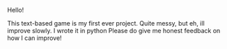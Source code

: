 Hello!

This text-based game is my first ever project. Quite messy, but eh, ill improve slowly.
I wrote it in python
Please do give me honest feedback on how I can improve!
